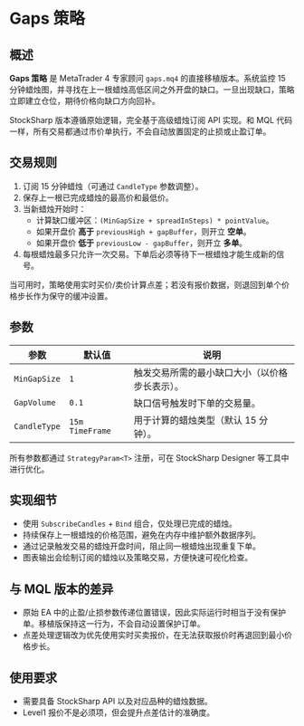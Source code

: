 # Gaps 策略

## 概述

**Gaps 策略** 是 MetaTrader 4 专家顾问 `gaps.mq4` 的直接移植版本。系统监控 15 分钟蜡烛图，并寻找在上一根蜡烛高低区间之外开盘的缺口。一旦出现缺口，策略立即建立仓位，期待价格向缺口方向回补。

StockSharp 版本遵循原始逻辑，完全基于高级蜡烛订阅 API 实现。和 MQL 代码一样，所有交易都通过市价单执行，不会自动放置固定的止损或止盈订单。

## 交易规则

1. 订阅 15 分钟蜡烛（可通过 `CandleType` 参数调整）。
2. 保存上一根已完成蜡烛的最高价和最低价。
3. 当新蜡烛开始时：
   - 计算缺口缓冲区：`(MinGapSize + spreadInSteps) * pointValue`。
   - 如果开盘价 **高于** `previousHigh + gapBuffer`，则开立 **空单**。
   - 如果开盘价 **低于** `previousLow - gapBuffer`，则开立 **多单**。
4. 每根蜡烛最多只允许一次交易。下单后必须等待下一根蜡烛才能生成新的信号。

当可用时，策略使用实时买价/卖价计算点差；若没有报价数据，则退回到单个价格步长作为保守的缓冲设置。

## 参数

| 参数 | 默认值 | 说明 |
|------|--------|------|
| `MinGapSize` | `1` | 触发交易所需的最小缺口大小（以价格步长表示）。 |
| `GapVolume` | `0.1` | 缺口信号触发时下单的交易量。 |
| `CandleType` | `15m TimeFrame` | 用于计算的蜡烛类型（默认 15 分钟）。 |

所有参数都通过 `StrategyParam<T>` 注册，可在 StockSharp Designer 等工具中进行优化。

## 实现细节

- 使用 `SubscribeCandles` + `Bind` 组合，仅处理已完成的蜡烛。
- 持续保存上一根蜡烛的价格范围，避免在内存中维护额外数据序列。
- 通过记录触发交易的蜡烛开盘时间，阻止同一根蜡烛出现重复下单。
- 图表输出会绘制订阅的蜡烛以及策略交易，方便快速可视化检查。

## 与 MQL 版本的差异

- 原始 EA 中的止盈/止损参数传递位置错误，因此实际运行时相当于没有保护单。移植版保持这一行为，不会自动设置保护订单。
- 点差处理逻辑改为优先使用实时买卖报价，在无法获取报价时再退回到最小价格步长。

## 使用要求

- 需要具备 StockSharp API 以及对应品种的蜡烛数据。
- Level1 报价不是必须项，但会提升点差估计的准确度。
